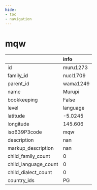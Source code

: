```yaml
---
hide:
- toc
- navigation
---
```

# mqw
|                      | info     |
|:---------------------|:---------|
| id                   | muru1273 |
| family_id            | nucl1709 |
| parent_id            | wama1249 |
| name                 | Murupi   |
| bookkeeping          | False    |
| level                | language |
| latitude             | -5.0245  |
| longitude            | 145.606  |
| iso639P3code         | mqw      |
| description          | nan      |
| markup_description   | nan      |
| child_family_count   | 0        |
| child_language_count | 0        |
| child_dialect_count  | 0        |
| country_ids          | PG       |